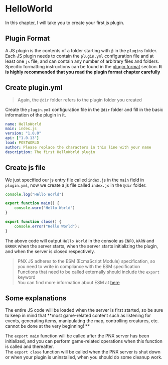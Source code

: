 # HelloWorld  

In this chapter, I will take you to create your first js plugin. 

## Plugin Format  

A JS plugin is the contents of a folder starting with `@` in the `plugins` folder.  
Each JS plugin needs to contain the `plugin.yml` configuration file and at least one `js` file, and can contain any number of arbitrary files and folders.  
Specific formatting instructions can be found in the [plugin format](../插件格式.html) section. **It is highly recommended that you read the plugin format chapter carefully**

## Create plugin.yml

> Again, the `@dir` folder refers to the plugin folder you created

Create the `plugin.yml` configuration file in the `@dir` folder and fill in the basic information of the plugin in it.

```yaml
name: HelloWorld
main: index.js
version: "1.0.0"
api: ["1.0.13"]
load: POSTWORLD
author: Please replace the characters in this line with your name
description: The first HelloWorld plugin
```

## Create js file  

We just specified our js entry file called `index.js` in the `main` field in `plugin.yml`, now we create a js file called `index.js` in the `@dir` folder.

```js
console.log("Hello World")

export function main() {
	console.warn("Hello World")
}

export function close() {
	console.error("Hello World");
}
```

The above code will output `Hello World` in the console as `INFO`, `WARN` and `ERROR` when the server starts, when the server starts initializing the plugin, and when the server is closed respectively.

> PNX JS adheres to the ESM (EcmaScript Module) specification, so you need to write in compliance with the ESM specification  
> Functions that need to be called externally should include the `export` keyword  
> You can find more information about ESM at [here](https://zhuanlan.zhihu.com/p/400573436)

## Some explanations  

The entire JS code will be loaded when the server is first started, so be sure to keep in mind that **most game-related content such as listening for events, generating items, manipulating the map, controlling creatures, etc. cannot be done at the very beginning! **

The `export main` function will be called after the PNX server has been initialized, and you can perform game-related operations when this function is called and thereafter.  
The `export close` function will be called when the PNX server is shut down or when your plugin is uninstalled, when you should do some cleanup work.

